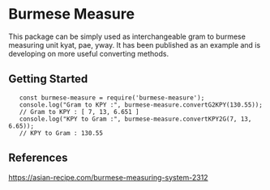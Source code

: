 # Burmese Measure

This package can be simply used as interchangeable gram to burmese measuring unit kyat, pae, yway. It has been published as an example and is developing on more useful converting methods.

## Getting Started

```
   const burmese-measure = require('burmese-measure');
   console.log("Gram to KPY :", burmese-measure.convertG2KPY(130.55));
   // Gram to KPY : [ 7, 13, 6.651 ]
   console.log("KPY to Gram :", burmese-measure.convertKPY2G(7, 13, 6.65));
   // KPY to Gram : 130.55
```

## References

https://asian-recipe.com/burmese-measuring-system-2312
